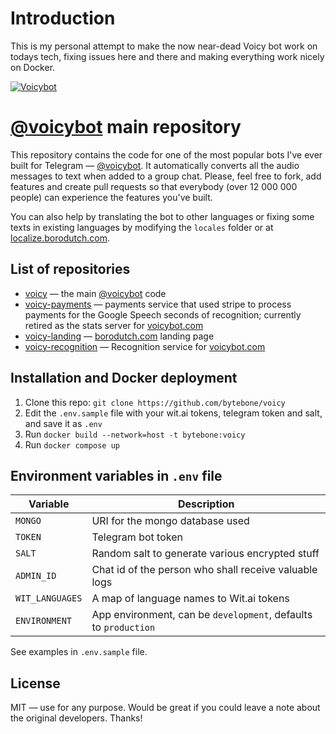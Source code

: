 # Introduction

This is my personal attempt to make the now near-dead Voicy bot work on todays tech, fixing issues here and there and making everything work nicely on Docker. 

[![Voicybot](/img/logo.png?raw=true)](https://voicybot.com/)

# [@voicybot](https://t.me/voicybot) main repository

This repository contains the code for one of the most popular bots I've ever built for Telegram — [@voicybot](https://t.me/voicybot). It automatically converts all the audio messages to text when added to a group chat. Please, feel free to fork, add features and create pull requests so that everybody (over 12 000 000 people) can experience the features you've built.

You can also help by translating the bot to other languages or fixing some texts in existing languages by modifying the `locales` folder or at [localize.borodutch.com](https://localize.borodutch.com).

## List of repositories

- [voicy](https://github.com/backmeupplz/voicy) — the main [@voicybot](https://t.me/voicybot) code
- [voicy-payments](https://github.com/backmeupplz/voicy-payments) — payments service that used stripe to process payments for the Google Speech seconds of recognition; currently retired as the stats server for [voicybot.com](https://voicybot.com)
- [voicy-landing](https://github.com/backmeupplz/voicy-landing) — [borodutch.com](https://borodutch.com) landing page
- [voicy-recognition](https://github.com/backmeupplz/voicy-recognition/) — Recognition service for [voicybot.com](https://voicybot.com)

## Installation and Docker deployment

1. Clone this repo: `git clone https://github.com/bytebone/voicy`
2. Edit the `.env.sample` file with your wit.ai tokens, telegram token and salt, and save it as `.env`
3. Run `docker build --network=host -t bytebone:voicy`
4. Run `docker compose up`

## Environment variables in `.env` file

| Variable        | Description                                                     |
| --------------- | --------------------------------------------------------------- |
| `MONGO`         | URI for the mongo database used                                 |
| `TOKEN`         | Telegram bot token                                              |
| `SALT`          | Random salt to generate various encrypted stuff                 |
| `ADMIN_ID`      | Chat id of the person who shall receive valuable logs           |
| `WIT_LANGUAGES` | A map of language names to Wit.ai tokens                        |
| `ENVIRONMENT`   | App environment, can be `development`, defaults to `production` |

See examples in `.env.sample` file.

## License

MIT — use for any purpose. Would be great if you could leave a note about the original developers. Thanks!
